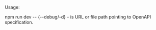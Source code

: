 Usage:

npm run dev -- <spec> {--debug/-d}
<spec> - is URL or file path pointing to OpenAPI specification.
